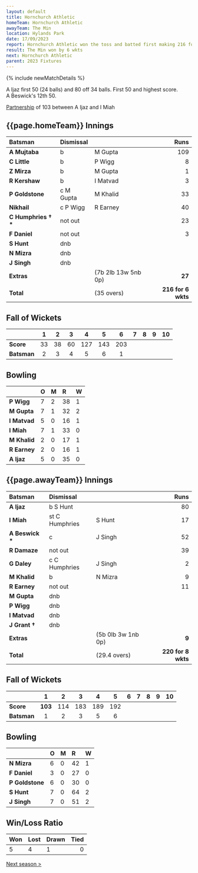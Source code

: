 ```yaml
---
layout: default
title: Hornchurch Athletic
homeTeam: Hornchurch Athletic
awayTeam: The Min
location: Hylands Park
date: 17/09/2023
report: Hornchurch Athletic won the toss and batted first making 216 for 6 wkts in 35 overs. The Min replied with 220 for 5 in 29.4 overs
result: The Min won by 6 wkts
next: Hornchurch Athletic
parent: 2023 Fixtures
---
```


{% include newMatchDetails %}

A Ijaz first 50 (24 balls) and 80 off 34 balls. First 50 and highest score.<br />
A Beswick's 12th 50.

[Partnership](../records/partnerships) of 103 between A Ijaz and I Miah

## {{page.homeTeam}} Innings

| Batsman | Dismissal | | Runs |
|:---|:---|---|---:|
| **A Mujtaba** | b | M Gupta | 109 |
| **C Little** | b | P Wigg | 8 |
| **Z Mirza** | b | M Gupta | 1 |
| **R Kershaw** | b | I Matvad | 3 |
| **P Goldstone** | c M Gupta | M Khalid | 33 |
| **Nikhail** | c P Wigg | R Earney | 40 |
| **C Humphries &#8224;  &#42;** | not out | | 23 |
| **F Daniel** | not out |  | 3 |
| **S Hunt** | dnb |  |  |
| **N Mizra** | dnb |  |  |
| **J Singh** | dnb |  |  |
| **Extras** | | (7b 2lb 13w 5nb 0p) | **27** |
| **Total** | | (35 overs) | **216 for 6 wkts** |

## Fall of Wickets

| | 1 | 2 | 3 | 4 | 5 | 6 | 7 | 8 | 9 | 10 |
|---|:---:|:---:|:---:|:---:|:---:|:---:|:---:|:---:|:---:|:---:|
| **Score** | 33 | 38 | 60 | 127 | 143 | 203 |  |  |  |  | 
| **Batsman** | 2  | 3  | 4  | 5 | 6 |  1 |  |   |  |  | 

## Bowling

| | O | M | R | W |
|---|:---|:---|:---|:---|
| **P Wigg** | 7 | 2 | 38 | 1 |
| **M Gupta** | 7 | 1 | 32 | 2 |
| **I Matvad** | 5 | 0 | 16 | 1 |
| **I Miah** | 7 | 1 | 33 | 0 |
| **M Khalid** | 2 | 0 | 17 | 1 |
| **R Earney** | 2 | 0 | 16 | 1 |
| **A Ijaz** | 5 | 0 | 35 | 0 |

## {{page.awayTeam}} Innings

| Batsman | Dismissal | | Runs |
|:---|:---|---|---:|
| **A Ijaz** | b S Hunt |  | 80 |
| **I Miah** | st C Humphries | S Hunt | 17 |
| **A Beswick &#42;** | c | J Singh | 52 |
| **R Damaze** | not out |  | 39 |
| **G Daley** | c C Humphries | J Singh | 2 |
| **M Khalid** | b | N Mizra | 9 |
| **R Earney** | not out |  | 11 |
| **M Gupta** | dnb |  |  |
| **P Wigg** | dnb |  |  |
| **I Matvad** | dnb |  |  |
| **J Grant &#8224;** | dnb |  |  |
| **Extras** | | (5b 0lb 3w 1nb 0p) | **9** |
| **Total** | | (29.4 overs) | **220 for 8 wkts** |

## Fall of Wickets

| | 1 | 2 | 3 | 4 | 5 | 6 | 7 | 8 | 9 | 10 |
|---|:---:|:---:|:---:|:---:|:---:|:---:|:---:|:---:|:---:|:---:|
| **Score** | **103** | 114 | 183 | 189 | 192 |  |  |  |  |  |
| **Batsman** | 1 | 2 | 3 | 5 | 6 |  |  |  |  |  | 

## Bowling

| | O | M | R | W |
|---|:---|:---|:---|:---|
| **N Mizra** | 6 | 0 | 42 | 1 |
| **F Daniel** | 3 | 0 | 27 | 0 |
| **P Goldstone** | 6 | 0 | 30 | 0 |
| **S Hunt** | 7 | 0 | 64 | 2 |
| **J Singh** | 7 | 0 | 51 | 2 |

## Win/Loss Ratio

| Won | Lost | Drawn | Tied |
|:---|:---|:---|---:|
| 5 | 4 | 1 | 0 |

[Next season >](../2024/)